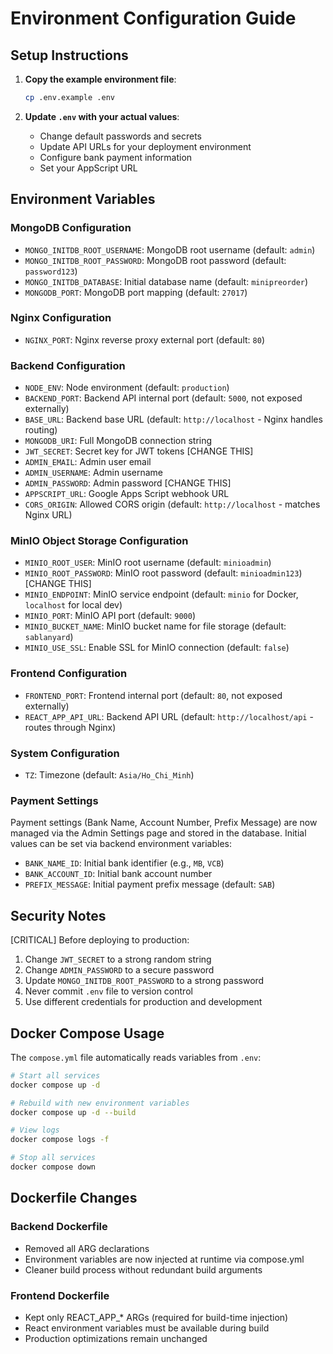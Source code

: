 # Environment Configuration Guide

## Setup Instructions

1. **Copy the example environment file**:
   ```bash
   cp .env.example .env
   ```

2. **Update `.env` with your actual values**:
   - Change default passwords and secrets
   - Update API URLs for your deployment environment
   - Configure bank payment information
   - Set your AppScript URL

## Environment Variables

### MongoDB Configuration
- `MONGO_INITDB_ROOT_USERNAME`: MongoDB root username (default: `admin`)
- `MONGO_INITDB_ROOT_PASSWORD`: MongoDB root password (default: `password123`)
- `MONGO_INITDB_DATABASE`: Initial database name (default: `minipreorder`)
- `MONGODB_PORT`: MongoDB port mapping (default: `27017`)

### Nginx Configuration
- `NGINX_PORT`: Nginx reverse proxy external port (default: `80`)

### Backend Configuration
- `NODE_ENV`: Node environment (default: `production`)
- `BACKEND_PORT`: Backend API internal port (default: `5000`, not exposed externally)
- `BASE_URL`: Backend base URL (default: `http://localhost` - Nginx handles routing)
- `MONGODB_URI`: Full MongoDB connection string
- `JWT_SECRET`: Secret key for JWT tokens [CHANGE THIS]
- `ADMIN_EMAIL`: Admin user email
- `ADMIN_USERNAME`: Admin username
- `ADMIN_PASSWORD`: Admin password [CHANGE THIS]
- `APPSCRIPT_URL`: Google Apps Script webhook URL
- `CORS_ORIGIN`: Allowed CORS origin (default: `http://localhost` - matches Nginx URL)

### MinIO Object Storage Configuration
- `MINIO_ROOT_USER`: MinIO root username (default: `minioadmin`)
- `MINIO_ROOT_PASSWORD`: MinIO root password (default: `minioadmin123`) [CHANGE THIS]
- `MINIO_ENDPOINT`: MinIO service endpoint (default: `minio` for Docker, `localhost` for local dev)
- `MINIO_PORT`: MinIO API port (default: `9000`)
- `MINIO_BUCKET_NAME`: MinIO bucket name for file storage (default: `sablanyard`)
- `MINIO_USE_SSL`: Enable SSL for MinIO connection (default: `false`)

### Frontend Configuration
- `FRONTEND_PORT`: Frontend internal port (default: `80`, not exposed externally)
- `REACT_APP_API_URL`: Backend API URL (default: `http://localhost/api` - routes through Nginx)

### System Configuration
- `TZ`: Timezone (default: `Asia/Ho_Chi_Minh`)

### Payment Settings
Payment settings (Bank Name, Account Number, Prefix Message) are now managed via the Admin Settings page and stored in the database. Initial values can be set via backend environment variables:
- `BANK_NAME_ID`: Initial bank identifier (e.g., `MB`, `VCB`)
- `BANK_ACCOUNT_ID`: Initial bank account number
- `PREFIX_MESSAGE`: Initial payment prefix message (default: `SAB`)

## Security Notes

[CRITICAL] Before deploying to production:
1. Change `JWT_SECRET` to a strong random string
2. Change `ADMIN_PASSWORD` to a secure password
3. Update `MONGO_INITDB_ROOT_PASSWORD` to a strong password
4. Never commit `.env` file to version control
5. Use different credentials for production and development

## Docker Compose Usage

The `compose.yml` file automatically reads variables from `.env`:

```bash
# Start all services
docker compose up -d

# Rebuild with new environment variables
docker compose up -d --build

# View logs
docker compose logs -f

# Stop all services
docker compose down
```

## Dockerfile Changes

### Backend Dockerfile
- Removed all ARG declarations
- Environment variables are now injected at runtime via compose.yml
- Cleaner build process without redundant build arguments

### Frontend Dockerfile
- Kept only REACT_APP_* ARGs (required for build-time injection)
- React environment variables must be available during build
- Production optimizations remain unchanged
